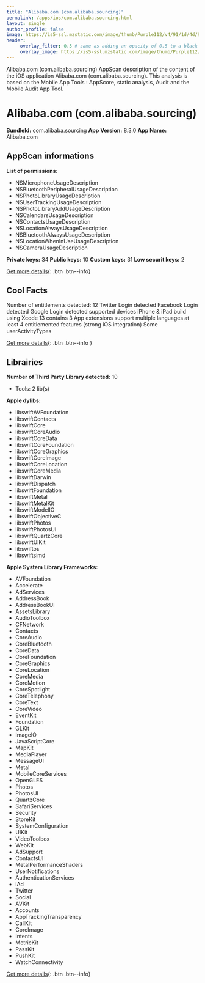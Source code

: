 ```yaml
---
title: "Alibaba.com (com.alibaba.sourcing)"
permalink: /apps/ios/com.alibaba.sourcing.html
layout: single
author_profile: false
image: https://is5-ssl.mzstatic.com/image/thumb/Purple112/v4/91/1d/4d/911d4d04-a193-0806-4300-758e5f43c535/AppIcon-0-0-1x_U007emarketing-0-0-0-7-0-0-sRGB-0-0-0-GLES2_U002c0-512MB-85-220-0-0.png/512x512bb.jpg
header: 
     overlay_filter: 0.5 # same as adding an opacity of 0.5 to a black background
     overlay_image: https://is5-ssl.mzstatic.com/image/thumb/Purple112/v4/91/1d/4d/911d4d04-a193-0806-4300-758e5f43c535/AppIcon-0-0-1x_U007emarketing-0-0-0-7-0-0-sRGB-0-0-0-GLES2_U002c0-512MB-85-220-0-0.png/512x512bb.jpg
---
```

Alibaba.com (com.alibaba.sourcing) AppScan description of the content of the iOS application Alibaba.com (com.alibaba.sourcing). This analysis is based on the Mobile App Tools : AppScore, static analysis, Audit and the Mobile Audit App Tool.

# Alibaba.com (com.alibaba.sourcing)

**BundleId:** com.alibaba.sourcing
**App Version:** 8.3.0
**App Name:** Alibaba.com


## AppScan informations 

**List of permissions:** 
- NSMicrophoneUsageDescription
- NSBluetoothPeripheralUsageDescription
- NSPhotoLibraryUsageDescription
- NSUserTrackingUsageDescription
- NSPhotoLibraryAddUsageDescription
- NSCalendarsUsageDescription
- NSContactsUsageDescription
- NSLocationAlwaysUsageDescription
- NSBluetoothAlwaysUsageDescription
- NSLocationWhenInUseUsageDescription
- NSCameraUsageDescription
  
  
**Private keys:** 34
**Public keys:** 10
**Custom keys:** 31
**Low securit keys:** 2
  
[Get more details](/pricing.html){: .btn .btn--info}

## Cool Facts

Number of entitlements detected: 12
Twitter Login detected
Facebook Login detected
Google Login detected
supported devices iPhone & iPad
build using Xcode 13
contains 3 App extensions
support multiple languages
at least 4 entitlemented features (strong iOS integration)
Some userActivityTypes
  
[Get more details](/pricing.html){: .btn .btn--info }

## Librairies 
**Number of Third Party Library detected:** 10
- Tools: 2 lib(s)


**Apple dylibs:**
- libswiftAVFoundation
- libswiftContacts
- libswiftCore
- libswiftCoreAudio
- libswiftCoreData
- libswiftCoreFoundation
- libswiftCoreGraphics
- libswiftCoreImage
- libswiftCoreLocation
- libswiftCoreMedia
- libswiftDarwin
- libswiftDispatch
- libswiftFoundation
- libswiftMetal
- libswiftMetalKit
- libswiftModelIO
- libswiftObjectiveC
- libswiftPhotos
- libswiftPhotosUI
- libswiftQuartzCore
- libswiftUIKit
- libswiftos
- libswiftsimd


**Apple System Library Frameworks:**
- AVFoundation
- Accelerate
- AdServices
- AddressBook
- AddressBookUI
- AssetsLibrary
- AudioToolbox
- CFNetwork
- Contacts
- CoreAudio
- CoreBluetooth
- CoreData
- CoreFoundation
- CoreGraphics
- CoreLocation
- CoreMedia
- CoreMotion
- CoreSpotlight
- CoreTelephony
- CoreText
- CoreVideo
- EventKit
- Foundation
- GLKit
- ImageIO
- JavaScriptCore
- MapKit
- MediaPlayer
- MessageUI
- Metal
- MobileCoreServices
- OpenGLES
- Photos
- PhotosUI
- QuartzCore
- SafariServices
- Security
- StoreKit
- SystemConfiguration
- UIKit
- VideoToolbox
- WebKit
- AdSupport
- ContactsUI
- MetalPerformanceShaders
- UserNotifications
- AuthenticationServices
- iAd
- Twitter
- Social
- AVKit
- Accounts
- AppTrackingTransparency
- CallKit
- CoreImage
- Intents
- MetricKit
- PassKit
- PushKit
- WatchConnectivity


  
[Get more details](/pricing.html){: .btn .btn--info}

